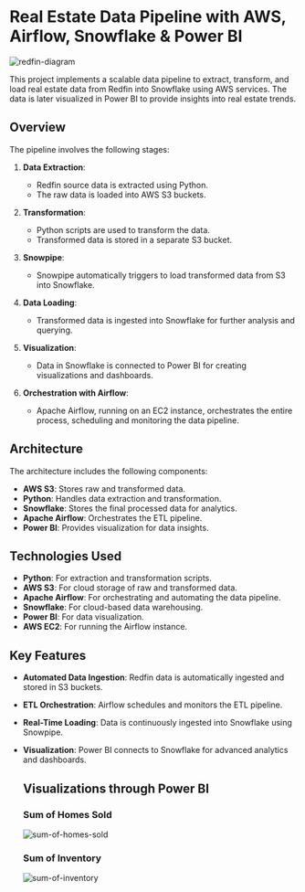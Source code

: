 # Real Estate Data Pipeline with AWS, Airflow, Snowflake & Power BI

![redfin-diagram](https://github.com/user-attachments/assets/234cb3d2-f9ff-4930-864b-d363682586c4)

This project implements a scalable data pipeline to extract, transform, and load real estate data from Redfin into Snowflake using AWS services. The data is later visualized in Power BI to provide insights into real estate trends.

## Overview

The pipeline involves the following stages:

1. **Data Extraction**: 
   - Redfin source data is extracted using Python.
   - The raw data is loaded into AWS S3 buckets.

2. **Transformation**:
   - Python scripts are used to transform the data.
   - Transformed data is stored in a separate S3 bucket.

3. **Snowpipe**:
   - Snowpipe automatically triggers to load transformed data from S3 into Snowflake.

4. **Data Loading**:
   - Transformed data is ingested into Snowflake for further analysis and querying.

5. **Visualization**:
   - Data in Snowflake is connected to Power BI for creating visualizations and dashboards.

6. **Orchestration with Airflow**:
   - Apache Airflow, running on an EC2 instance, orchestrates the entire process, scheduling and monitoring the data pipeline.

## Architecture

The architecture includes the following components:
- **AWS S3**: Stores raw and transformed data.
- **Python**: Handles data extraction and transformation.
- **Snowflake**: Stores the final processed data for analytics.
- **Apache Airflow**: Orchestrates the ETL pipeline.
- **Power BI**: Provides visualization for data insights.

## Technologies Used

- **Python**: For extraction and transformation scripts.
- **AWS S3**: For cloud storage of raw and transformed data.
- **Apache Airflow**: For orchestrating and automating the data pipeline.
- **Snowflake**: For cloud-based data warehousing.
- **Power BI**: For data visualization.
- **AWS EC2**: For running the Airflow instance.

## Key Features

- **Automated Data Ingestion**: Redfin data is automatically ingested and stored in S3 buckets.
- **ETL Orchestration**: Airflow schedules and monitors the ETL pipeline.
- **Real-Time Loading**: Data is continuously ingested into Snowflake using Snowpipe.
- **Visualization**: Power BI connects to Snowflake for advanced analytics and dashboards.
  
  ## Visualizations through Power BI
  ### Sum of Homes Sold
   ![sum-of-homes-sold](https://github.com/user-attachments/assets/c3e0efc4-690f-4aad-aa1d-0db25e7870f9)


  ### Sum of Inventory
   ![sum-of-inventory](https://github.com/user-attachments/assets/2bed1deb-48a0-4592-b724-753790d3041d)

